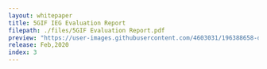 ```yaml
---
layout: whitepaper
title: 5GIF IEG Evaluation Report
filepath: ./files/5GIF Evaluation Report.pdf
preview: "https://user-images.githubusercontent.com/4603031/196388658-dc2351be-85e3-48ef-86fd-2ac114bd7ac0.png"
release: Feb,2020
index: 3
---
```

